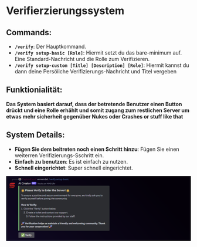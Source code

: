 # Verifierzierungssystem

## Commands:

- **`/verify`**: Der Hauptkommand.
- **`/verify setup-basic [Role]`**: Hiermit setzt du das bare-minimum auf. Eine Standard-Nachricht und die Rolle zum Verifizieren.
- **`/verify setup-custom [Title] [Description] [Role]`**: Hiermit kannst du dann deine Persöliche Verifizierungs-Nachricht und Titel vergeben


## Funktionialität:

**Das System basiert darauf, dass der betretende Benutzer einen Button drückt und eine Rolle erhählt und somit zugang zum restlichen Server um etwas mehr sicherheit gegenüber Nukes oder Crashes or stuff like that**



## System Details:


- **Fügen Sie dem beitreten noch einen Schritt hinzu**: Fügen Sie einen weiterren Verifizierungs-Sschritt ein.
- **Einfach zu benutzen**: Es ist einfach zu nutzen.
- **Schnell eingerichtet**: Super schnell eingerichtet.

![Image Description](Screenshot.png)